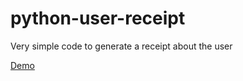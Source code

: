 # python-user-receipt
Very simple code to generate a receipt about the user

[Demo](https://www.youtube.com/watch?v=0rHpkKHNnm0)
